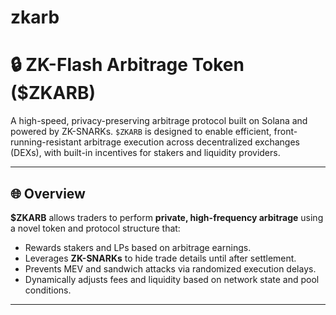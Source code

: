 # zkarb

# 🔒 ZK-Flash Arbitrage Token ($ZKARB)

A high-speed, privacy-preserving arbitrage protocol built on Solana and powered by ZK-SNARKs. `$ZKARB` is designed to enable efficient, front-running-resistant arbitrage execution across decentralized exchanges (DEXs), with built-in incentives for stakers and liquidity providers.

---

## 🌐 Overview

**$ZKARB** allows traders to perform **private, high-frequency arbitrage** using a novel token and protocol structure that:
- Rewards stakers and LPs based on arbitrage earnings.
- Leverages **ZK-SNARKs** to hide trade details until after settlement.
- Prevents MEV and sandwich attacks via randomized execution delays.
- Dynamically adjusts fees and liquidity based on network state and pool conditions.

---
